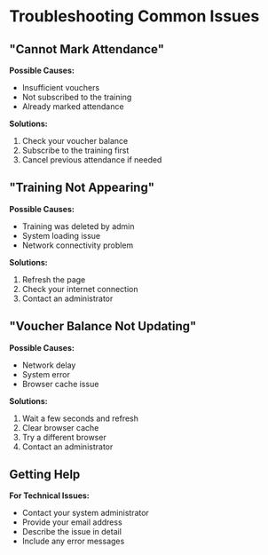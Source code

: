 # Troubleshooting Common Issues

## "Cannot Mark Attendance"
**Possible Causes:**
- Insufficient vouchers
- Not subscribed to the training
- Already marked attendance

**Solutions:**
1. Check your voucher balance
2. Subscribe to the training first
3. Cancel previous attendance if needed

## "Training Not Appearing"
**Possible Causes:**
- Training was deleted by admin
- System loading issue
- Network connectivity problem

**Solutions:**
1. Refresh the page
2. Check your internet connection
3. Contact an administrator

## "Voucher Balance Not Updating"
**Possible Causes:**
- Network delay
- System error
- Browser cache issue

**Solutions:**
1. Wait a few seconds and refresh
2. Clear browser cache
3. Try a different browser
4. Contact an administrator

## Getting Help
**For Technical Issues:**
- Contact your system administrator
- Provide your email address
- Describe the issue in detail
- Include any error messages
